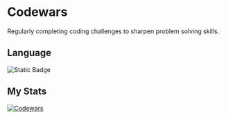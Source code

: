 # Codewars

Regularly completing coding challenges to sharpen problem solving skills.

## Language

![Static Badge](https://img.shields.io/badge/JavaScript-black?style=for-the-badge&logo=javascript)

## My Stats

[![Codewars](https://github.r2v.ch/codewars?user=Claudia_B&hide_clan=true&&theme=gradient_purple_dark_by_level)](https://www.codewars.com/users/Claudia_B)
